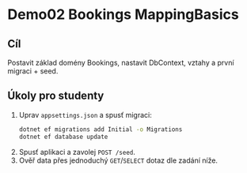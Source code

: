 # Demo02 Bookings MappingBasics

## Cíl
Postavit základ domény Bookings, nastavit DbContext, vztahy a první migraci + seed.
## Úkoly pro studenty
1. Uprav `appsettings.json` a spusť migraci:
   ```bash
   dotnet ef migrations add Initial -o Migrations
   dotnet ef database update
   ```
2. Spusť aplikaci a zavolej `POST /seed`.
3. Ověř data přes jednoduchý `GET`/`SELECT` dotaz dle zadání níže.
